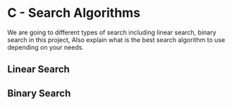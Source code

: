 # C - Search Algorithms

We are going to different types of search including linear search, binary search in this project, Also explain what is the best search algorithm to use depending on your needs.


## Linear Search


## Binary Search


##